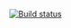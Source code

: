 [![Build status](https://ci.appveyor.com/api/projects/status/iito99mxj9j3aqcm/branch/main?svg=true)](https://ci.appveyor.com/project/ElizavetaKhmel/pageobjects-bdd/branch/main)
